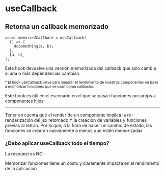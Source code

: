 # useCallback

## Retorna un callback memorizado

```
const memoizedCallback = useCallback(
  () => {
    doSomething(a, b);
  },
  [a, b],
);
```

<p>Este hook devuelve una versión memorizada del callback que solo cambia si una o más dependencias cambian</p>

<small>
* El hook useCallback sirve para mejorar el rendimiento de nuestros componentes en base a memorizar funciones que se usan como callbacks.
</small>

<p>Este hook es útil en el escenario en el que se pasan funciones por props a componentes hijos</p>
<hr>

<p>Tener en cuenta que el render de un componente implica la re-renderización del jsx retornado Y la creacion de variables y funciones previas al return. Por lo que, a la hora de hacer un cambio de estado, las funciones se crearan nuevamente a menos que estén memorizadas</p>

<h3>¿Debo aplicar useCallback todo el tiempo?</h3>

<p>La respuest es NO.</p>
<p>Memorizar funciones tiene un costo y claramente impacta en el rendimiento de la aplicacion</p>